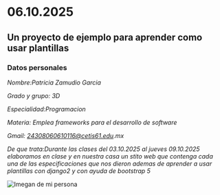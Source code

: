 # 06.10.2025

## Un proyecto de ejemplo para aprender como usar plantillas

### Datos personales 

_Nombre:Patricia Zamudio Garcia_

_Grado y grupo: 3D_

_Especialidad:Programacion_

_Materia: Emplea frameworks para el desarrollo de software_

_Gmail: 24308060610116@cetis61.edu.mx_

_De que trata:Durante las clases del 03.10.2025 al jueves 09.10.2025 elaboramos en clase y en nuestra casa un stito web que contenga cada una de las especificaciones que nos dieron ademas de aprender a usar plantillas con django2 y con ayuda de bootstrap 5_

![Imegan de mi persona]()

